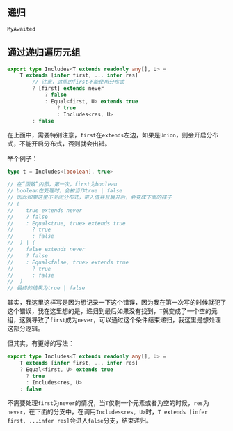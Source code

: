 ## 递归
```ts
MyAwaited
```
## 通过递归遍历元组

```ts
export type Includes<T extends readonly any[], U> = 
    T extends [infer first, ... infer res]
        // 注意，这里的first不能使用分布式
        ? [first] extends never
            ? false
            : Equal<first, U> extends true
                ? true
                : Includes<res, U>  
        : false
```

在上面中，需要特别注意，`first`在`extends`左边，如果是`Union`，则会开启分布式，不能开启分布式，否则就会出错。

举个例子：

```ts
type t = Includes<[boolean], true>

// 在“函数”内部，第一次，first为boolean
// boolean在处理时，会被当作true | false
// 因此如果这里不关闭分布式，带入值并且展开后，会变成下面的样子
// (
//    true extends never
//    ? false
//    : Equal<true, true> extends true
//      ? true
//      : false
//  ) | (
//    false extends never
//    ? false
//    : Equal<false, true> extends true
//      ? true
//      : false
//  )
// 最终的结果为true | false
```

其实，我这里这样写是因为想记录一下这个错误，因为我在第一次写的时候就犯了这个错误，我在这里想的是，递归到最后如果没有找到，`T`就变成了一个空的元组，这就导致了`first`成为`never`，可以通过这个条件结束递归，我这里是想处理这部分逻辑。

但其实，有更好的写法：

```ts
export type Includes<T extends readonly any[], U> =
    T extends [infer first, ... infer res]
    ? Equal<first, U> extends true
      ? true
      : Includes<res, U>
    : false
```

不需要处理`first`为`never`的情况，当`T`仅剩一个元素或者为空的时候，`res`为`never`，在下面的分支中，在调用`Includes<res, U>`时，`T extends [infer first, ...infer res]`会进入`false`分支，结束递归。
